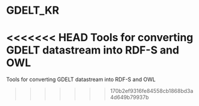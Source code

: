 # GDELT_KR
<<<<<<< HEAD
Tools for converting GDELT datastream into RDF-S and OWL 
=======
Tools for converting GDELT datastream into RDF-S and OWL
>>>>>>> 170b2ef9316fe84558cb1868bd3a4d649b79937b
